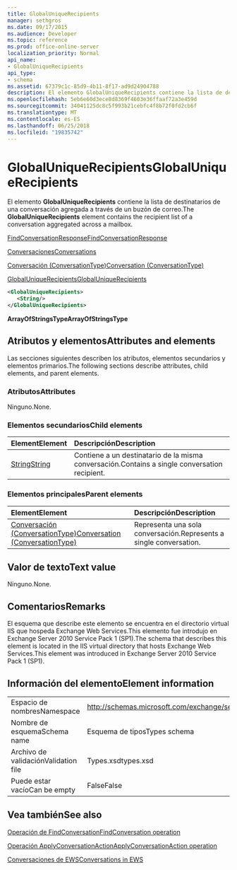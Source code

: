 ```yaml
---
title: GlobalUniqueRecipients
manager: sethgros
ms.date: 09/17/2015
ms.audience: Developer
ms.topic: reference
ms.prod: office-online-server
localization_priority: Normal
api_name:
- GlobalUniqueRecipients
api_type:
- schema
ms.assetid: 67379c1c-85d9-4b11-8f17-ad9d24904788
description: El elemento GlobalUniqueRecipients contiene la lista de destinatarios de una conversación agregada a través de un buzón de correo.
ms.openlocfilehash: 5eb6e60d3ece8d8369f4603e36ffaaf72a3e459d
ms.sourcegitcommit: 34041125dc8c5f993b21cebfc4f8b72f0fd2cb6f
ms.translationtype: MT
ms.contentlocale: es-ES
ms.lasthandoff: 06/25/2018
ms.locfileid: "19835742"
---
```

# <a name="globaluniquerecipients"></a><span data-ttu-id="90f52-103">GlobalUniqueRecipients</span><span class="sxs-lookup"><span data-stu-id="90f52-103">GlobalUniqueRecipients</span></span>

<span data-ttu-id="90f52-104">El elemento **GlobalUniqueRecipients** contiene la lista de destinatarios de una conversación agregada a través de un buzón de correo.</span><span class="sxs-lookup"><span data-stu-id="90f52-104">The **GlobalUniqueRecipients** element contains the recipient list of a conversation aggregated across a mailbox.</span></span> 
  
[<span data-ttu-id="90f52-105">FindConversationResponse</span><span class="sxs-lookup"><span data-stu-id="90f52-105">FindConversationResponse</span></span>](findconversationresponse.md)
  
[<span data-ttu-id="90f52-106">Conversaciones</span><span class="sxs-lookup"><span data-stu-id="90f52-106">Conversations</span></span>](conversations-ex15websvcsotherref.md)
  
[<span data-ttu-id="90f52-107">Conversación (ConversationType)</span><span class="sxs-lookup"><span data-stu-id="90f52-107">Conversation (ConversationType)</span></span>](conversation-conversationtype.md)
  
[<span data-ttu-id="90f52-108">GlobalUniqueRecipients</span><span class="sxs-lookup"><span data-stu-id="90f52-108">GlobalUniqueRecipients</span></span>](globaluniquerecipients.md)
  
```XML
<GlobalUniqueRecipients>
   <String/>
</GlobalUniqueRecipients>
```

 <span data-ttu-id="90f52-109">**ArrayOfStringsType**</span><span class="sxs-lookup"><span data-stu-id="90f52-109">**ArrayOfStringsType**</span></span>
## <a name="attributes-and-elements"></a><span data-ttu-id="90f52-110">Atributos y elementos</span><span class="sxs-lookup"><span data-stu-id="90f52-110">Attributes and elements</span></span>

<span data-ttu-id="90f52-111">Las secciones siguientes describen los atributos, elementos secundarios y elementos primarios.</span><span class="sxs-lookup"><span data-stu-id="90f52-111">The following sections describe attributes, child elements, and parent elements.</span></span>
  
### <a name="attributes"></a><span data-ttu-id="90f52-112">Atributos</span><span class="sxs-lookup"><span data-stu-id="90f52-112">Attributes</span></span>

<span data-ttu-id="90f52-113">Ninguno.</span><span class="sxs-lookup"><span data-stu-id="90f52-113">None.</span></span>
  
### <a name="child-elements"></a><span data-ttu-id="90f52-114">Elementos secundarios</span><span class="sxs-lookup"><span data-stu-id="90f52-114">Child elements</span></span>

|<span data-ttu-id="90f52-115">**Element**</span><span class="sxs-lookup"><span data-stu-id="90f52-115">**Element**</span></span>|<span data-ttu-id="90f52-116">**Descripción**</span><span class="sxs-lookup"><span data-stu-id="90f52-116">**Description**</span></span>|
|:-----|:-----|
|[<span data-ttu-id="90f52-117">String</span><span class="sxs-lookup"><span data-stu-id="90f52-117">String</span></span>](string.md) <br/> |<span data-ttu-id="90f52-118">Contiene a un destinatario de la misma conversación.</span><span class="sxs-lookup"><span data-stu-id="90f52-118">Contains a single conversation recipient.</span></span>  <br/> |
   
### <a name="parent-elements"></a><span data-ttu-id="90f52-119">Elementos principales</span><span class="sxs-lookup"><span data-stu-id="90f52-119">Parent elements</span></span>

|<span data-ttu-id="90f52-120">**Element**</span><span class="sxs-lookup"><span data-stu-id="90f52-120">**Element**</span></span>|<span data-ttu-id="90f52-121">**Descripción**</span><span class="sxs-lookup"><span data-stu-id="90f52-121">**Description**</span></span>|
|:-----|:-----|
|[<span data-ttu-id="90f52-122">Conversación (ConversationType)</span><span class="sxs-lookup"><span data-stu-id="90f52-122">Conversation (ConversationType)</span></span>](conversation-conversationtype.md) <br/> |<span data-ttu-id="90f52-123">Representa una sola conversación.</span><span class="sxs-lookup"><span data-stu-id="90f52-123">Represents a single conversation.</span></span>  <br/> |
   
## <a name="text-value"></a><span data-ttu-id="90f52-124">Valor de texto</span><span class="sxs-lookup"><span data-stu-id="90f52-124">Text value</span></span>

<span data-ttu-id="90f52-125">Ninguno.</span><span class="sxs-lookup"><span data-stu-id="90f52-125">None.</span></span>
  
## <a name="remarks"></a><span data-ttu-id="90f52-126">Comentarios</span><span class="sxs-lookup"><span data-stu-id="90f52-126">Remarks</span></span>

<span data-ttu-id="90f52-127">El esquema que describe este elemento se encuentra en el directorio virtual IIS que hospeda Exchange Web Services.This elemento fue introdujo en Exchange Server 2010 Service Pack 1 (SP1).</span><span class="sxs-lookup"><span data-stu-id="90f52-127">The schema that describes this element is located in the IIS virtual directory that hosts Exchange Web Services.This element was introduced in Exchange Server 2010 Service Pack 1 (SP1).</span></span>
  
## <a name="element-information"></a><span data-ttu-id="90f52-128">Información del elemento</span><span class="sxs-lookup"><span data-stu-id="90f52-128">Element information</span></span>

|||
|:-----|:-----|
|<span data-ttu-id="90f52-129">Espacio de nombres</span><span class="sxs-lookup"><span data-stu-id="90f52-129">Namespace</span></span>  <br/> |http://schemas.microsoft.com/exchange/services/2006/types  <br/> |
|<span data-ttu-id="90f52-130">Nombre de esquema</span><span class="sxs-lookup"><span data-stu-id="90f52-130">Schema name</span></span>  <br/> |<span data-ttu-id="90f52-131">Esquema de tipos</span><span class="sxs-lookup"><span data-stu-id="90f52-131">Types schema</span></span>  <br/> |
|<span data-ttu-id="90f52-132">Archivo de validación</span><span class="sxs-lookup"><span data-stu-id="90f52-132">Validation file</span></span>  <br/> |<span data-ttu-id="90f52-133">Types.xsd</span><span class="sxs-lookup"><span data-stu-id="90f52-133">types.xsd</span></span>  <br/> |
|<span data-ttu-id="90f52-134">Puede estar vacío</span><span class="sxs-lookup"><span data-stu-id="90f52-134">Can be empty</span></span>  <br/> |<span data-ttu-id="90f52-135">False</span><span class="sxs-lookup"><span data-stu-id="90f52-135">False</span></span>  <br/> |
   
## <a name="see-also"></a><span data-ttu-id="90f52-136">Vea también</span><span class="sxs-lookup"><span data-stu-id="90f52-136">See also</span></span>



[<span data-ttu-id="90f52-137">Operación de FindConversation</span><span class="sxs-lookup"><span data-stu-id="90f52-137">FindConversation operation</span></span>](findconversation-operation.md)
  
[<span data-ttu-id="90f52-138">Operación ApplyConversationAction</span><span class="sxs-lookup"><span data-stu-id="90f52-138">ApplyConversationAction operation</span></span>](applyconversationaction-operation.md)


[<span data-ttu-id="90f52-139">Conversaciones de EWS</span><span class="sxs-lookup"><span data-stu-id="90f52-139">Conversations in EWS</span></span>](http://msdn.microsoft.com/library/91e64629-db6c-4c94-9dcb-d386232e8467%28Office.15%29.aspx)

